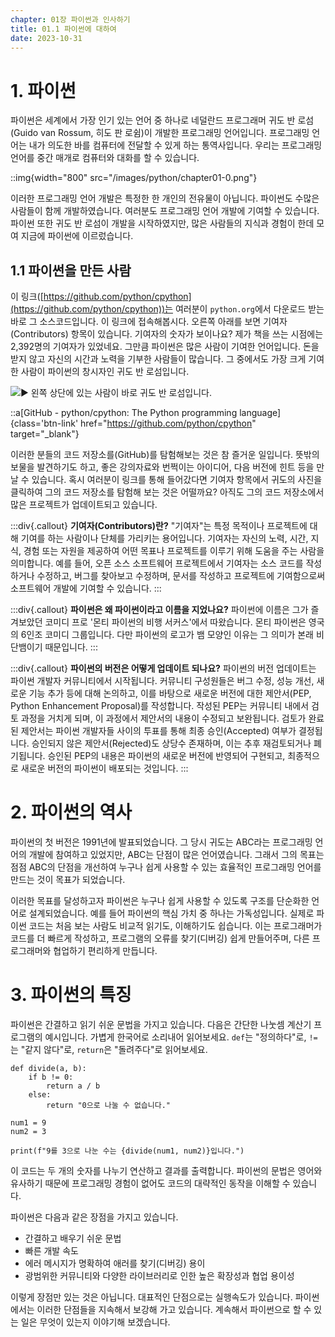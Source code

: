 ```yaml
---
chapter: 01장 파이썬과 인사하기
title: 01.1 파이썬에 대하여
date: 2023-10-31
---
```


# 1. **파이썬**

파이썬은 세계에서 가장 인기 있는 언어 중 하나로 네덜란드 프로그래머 귀도 반 로섬(Guido van Rossum, 히도 판 로쉼)이 개발한 프로그래밍 언어입니다. 프로그래밍 언어는 내가 의도한 바를 컴퓨터에 전달할 수 있게 하는 통역사입니다. 우리는 프로그래밍 언어를 중간 매개로 컴퓨터와 대화를 할 수 있습니다.

::img{width="800" src="/images/python/chapter01-0.png"}

이러한 프로그래밍 언어 개발은 특정한 한 개인의 전유물이 아닙니다. 파이썬도 수많은 사람들이 함께 개발하였습니다. 여러분도 프로그래밍 언어 개발에 기여할 수 있습니다. 파이썬 또한 귀도 반 로섬이 개발을 시작하였지만, 많은 사람들의 지식과 경험이 한데 모여 지금에 파이썬에 이르렀습니다.

## 1.1 **파이썬을 만든 사람**

이 링크([https://github.com/python/cpython](https://github.com/python/cpython))는 여러분이 `python.org`에서 다운로드 받는 바로 그 소스코드입니다. 이 링크에 접속해봅시다. 오른쪽 아래를 보면 기여자(Contributors) 항목이 있습니다. 기여자의 숫자가 보이나요? 제가 책을 쓰는 시점에는 2,392명의 기여자가 있었네요. 그만큼 파이썬은 많은 사람이 기여한 언어입니다. 돈을 받지 않고 자신의 시간과 노력을 기부한 사람들이 많습니다. 그 중에서도 가장 크게 기여한 사람이 파이썬의 창시자인 귀도 반 로섬입니다.

![](/images/python/chapter01-1.png '▶ 왼쪽 상단에 있는 사람이 바로 귀도 반 로섬입니다.')

::a[GitHub - python/cpython: The Python programming language]{class='btn-link' href="https://github.com/python/cpython" target="\_blank"}

이러한 분들의 코드 저장소를(GitHub)를 탐험해보는 것은 참 즐거운 일입니다. 뜻밖의 보물을 발견하기도 하고, 좋은 강의자료와 번쩍이는 아이디어, 다음 버전에 힌트 등을 만날 수 있습니다. 혹시 여러분이 링크를 통해 들어갔다면 기여자 항목에서 귀도의 사진을 클릭하여 그의 코드 저장소를 탐험해 보는 것은 어떨까요? 아직도 그의 코드 저장소에서 많은 프로젝트가 업데이트되고 있습니다.

:::div{.callout}
**기여자(Contributors)란?**
"기여자"는 특정 목적이나 프로젝트에 대해 기여를 하는 사람이나 단체를 가리키는 용어입니다. 기여자는 자신의 노력, 시간, 지식, 경험 또는 자원을 제공하여 어떤 목표나 프로젝트를 이루기 위해 도움을 주는 사람을 의미합니다. 예를 들어, 오픈 소스 소프트웨어 프로젝트에서 기여자는 소스 코드를 작성하거나 수정하고, 버그를 찾아보고 수정하며, 문서를 작성하고 프로젝트에 기여함으로써 소프트웨어 개발에 기여할 수 있습니다.
:::

:::div{.callout}
**파이썬은 왜 파이썬이라고 이름을 지었나요?**
파이썬에 이름은 그가 즐겨보았던 코미디 프로 '몬티 파이썬의 비행 서커스'에서 따왔습니다. 몬티 파이썬은 영국의 6인조 코미디 그룹입니다. 다만 파이썬의 로고가 뱀 모양인 이유는 그 의미가 본래 비단뱀이기 때문입니다.
:::

:::div{.callout}
**파이썬의 버전은 어떻게 업데이트 되나요?**
파이썬의 버전 업데이트는 파이썬 개발자 커뮤니티에서 시작됩니다. 커뮤니티 구성원들은 버그 수정, 성능 개선, 새로운 기능 추가 등에 대해 논의하고, 이를 바탕으로 새로운 버전에 대한 제안서(PEP, Python Enhancement Proposal)를 작성합니다. 작성된 PEP는 커뮤니티 내에서 검토 과정을 거치게 되며, 이 과정에서 제안서의 내용이 수정되고 보완됩니다. 검토가 완료된 제안서는 파이썬 개발자들 사이의 투표를 통해 최종 승인(Accepted) 여부가 결정됩니다. 승인되지 않은 제안서(Rejected)도 상당수 존재하며, 이는 추후 재검토되거나 폐기됩니다. 승인된 PEP의 내용은 파이썬의 새로운 버전에 반영되어 구현되고, 최종적으로 새로운 버전의 파이썬이 배포되는 것입니다.
:::

# 2. 파이썬의 역사

파이썬의 첫 버전은 1991년에 발표되었습니다. 그 당시 귀도는 ABC라는 프로그래밍 언어의 개발에 참여하고 있었지만, ABC는 단점이 많은 언어였습니다. 그래서 그의 목표는 점점 ABC의 단점을 개선하여 누구나 쉽게 사용할 수 있는 효율적인 프로그래밍 언어를 만드는 것이 목표가 되었습니다.

이러한 목표를 달성하고자 파이썬은 누구나 쉽게 사용할 수 있도록 구조를 단순화한 언어로 설계되었습니다. 예를 들어 파이썬의 핵심 가치 중 하나는 가독성입니다. 실제로 파이썬 코드는 처음 보는 사람도 비교적 읽기도, 이해하기도 쉽습니다. 이는 프로그래머가 코드를 더 빠르게 작성하고, 프로그램의 오류를 찾기(디버깅) 쉽게 만들어주며, 다른 프로그래머와 협업하기 편리하게 만듭니다.

# 3. 파이썬의 특징

파이썬은 간결하고 읽기 쉬운 문법을 가지고 있습니다. 다음은 간단한 나눗셈 계산기 프로그램의 예시입니다. 가볍게 한국어로 소리내어 읽어보세요. `def`는 "정의하다"로, `!=`는 "같지 않다"로, `return`은 "돌려주다"로 읽어보세요.

```python-exec
def divide(a, b):
    if b != 0:
        return a / b
    else:
        return "0으로 나눌 수 없습니다."

num1 = 9
num2 = 3

print(f"9를 3으로 나눈 수는 {divide(num1, num2)}입니다.")
```

이 코드는 두 개의 숫자를 나누기 연산하고 결과를 출력합니다. 파이썬의 문법은 영어와 유사하기 때문에 프로그래밍 경험이 없어도 코드의 대략적인 동작을 이해할 수 있습니다.

파이썬은 다음과 같은 장점을 가지고 있습니다.

- 간결하고 배우기 쉬운 문법
- 빠른 개발 속도
- 에러 메시지가 명확하여 애러를 찾기(디버깅) 용이
- 광범위한 커뮤니티와 다양한 라이브러리로 인한 높은 확장성과 협업 용이성

이렇게 장점만 있는 것은 아닙니다. 대표적인 단점으로는 실행속도가 있습니다. 파이썬에서는 이러한 단점들을 지속해서 보강해 가고 있습니다. 계속해서 파이썬으로 할 수 있는 일은 무엇이 있는지 이야기해 보겠습니다.